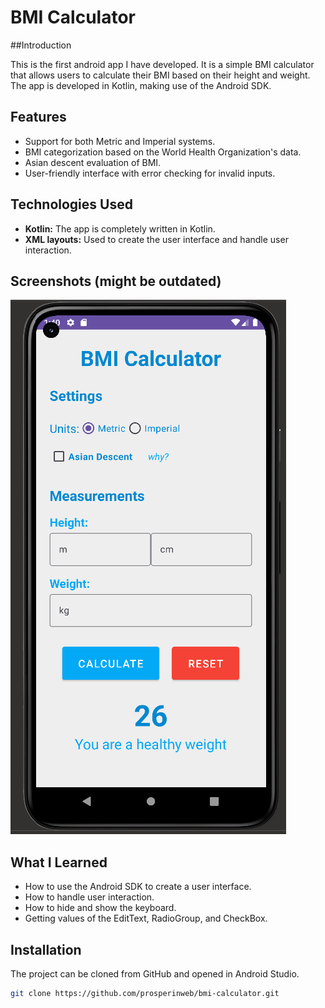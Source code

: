 # BMI Calculator

##Introduction

This is the first android app I have developed. It is a simple BMI calculator that allows users to calculate their BMI based on their height and weight. The app is developed in Kotlin, making use of the Android SDK.

## Features

- Support for both Metric and Imperial systems.
- BMI categorization based on the World Health Organization's data.
- Asian descent evaluation of BMI.
- User-friendly interface with error checking for invalid inputs.

## Technologies Used

- **Kotlin:** The app is completely written in Kotlin.
- **XML layouts:** Used to create the user interface and handle user interaction.

## Screenshots (might be outdated)

![Screenshot](screenshots/screenshot.PNG)

## What I Learned

- How to use the Android SDK to create a user interface.
- How to handle user interaction.
- How to hide and show the keyboard.
- Getting values of the EditText, RadioGroup, and CheckBox.

## Installation

The project can be cloned from GitHub and opened in Android Studio.

```bash
git clone https://github.com/prosperinweb/bmi-calculator.git
